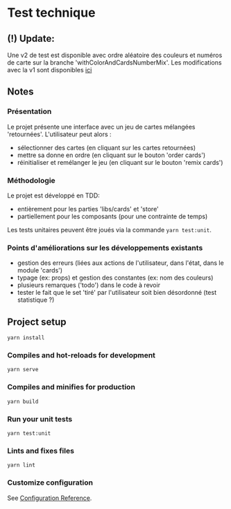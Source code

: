 # Test technique

## (!) Update: 
Une v2 de test est disponible avec ordre aléatoire des couleurs et numéros de carte sur la branche 'withColorAndCardsNumberMix'.
Les modifications avec la v1 sont disponibles [ici](https://github.com/ElisePatrikainen/test-technique-cards-game/commit/0692e9bae96359d9f7a69197df161d284616b188)

## Notes

### Présentation

Le projet présente une interface avec un jeu de cartes mélangées 'retournées'. L'utilisateur peut alors :
- sélectionner des cartes (en cliquant sur les cartes retournées)
- mettre sa donne en ordre (en cliquant sur le bouton 'order cards')
- réinitialiser et remélanger le jeu (en cliquant sur le bouton 'remix cards')


### Méthodologie

Le projet est développé en TDD:
- entièrement pour les parties 'libs/cards' et 'store'
- partiellement pour les composants (pour une contrainte de temps)

Les tests unitaires peuvent être joués via la commande `yarn test:unit`.

### Points d'améliorations sur les développements existants

- gestion des erreurs (liées aux actions de l'utilisateur, dans l'état, dans le module 'cards')
- typage (ex: props) et gestion des constantes (ex: nom des couleurs)
- plusieurs remarques ('todo') dans le code à revoir
- tester le fait que le set 'tiré' par l'utilisateur soit bien désordonné (test statistique ?)


## Project setup
```
yarn install
```

### Compiles and hot-reloads for development
```
yarn serve
```

### Compiles and minifies for production
```
yarn build
```

### Run your unit tests
```
yarn test:unit
```

### Lints and fixes files
```
yarn lint
```

### Customize configuration
See [Configuration Reference](https://cli.vuejs.org/config/).
